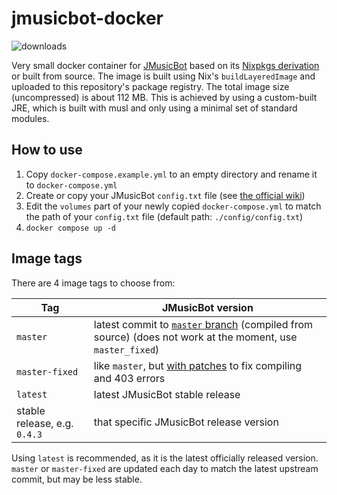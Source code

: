 # jmusicbot-docker

![downloads](https://img.shields.io/badge/dynamic/xml?url=https%3A%2F%2Fipitio.github.io%2Fbackage%2F13621%2Fjmusicbot-docker%2Fjmusicbot-docker.xml&query=%2Fbkg%2Fsize&logo=github&label=size&link=https%3A%2F%2Fgithub.com%2F13621%2Fjmusicbot-docker)

Very small docker container for [JMusicBot](https://github.com/jagrosh/MusicBot) based on its [Nixpkgs derivation](https://github.com/NixOS/nixpkgs/blob/nixos-unstable/pkgs/applications/audio/jmusicbot/default.nix#L25) or built from source. The image is built using Nix's `buildLayeredImage` and uploaded to this repository's package registry.
The total image size (uncompressed) is about 112 MB. This is achieved by using a custom-built JRE, which is built with musl and only using a minimal set of standard modules.

## How to use
1. Copy `docker-compose.example.yml` to an empty directory and rename it to `docker-compose.yml`
2. Create or copy your JMusicBot `config.txt` file (see [the official wiki](https://jmusicbot.com/setup/#3-configure-the-bot))
3. Edit the `volumes` part of your newly copied `docker-compose.yml` to match the path of your `config.txt` file (default path: `./config/config.txt`)
4. `docker compose up -d`

## Image tags
There are 4 image tags to choose from:

| Tag | JMusicBot version |
| ----- | ------ |
| `master` | latest commit to [`master` branch](https://github.com/jagrosh/MusicBot/tree/master) (compiled from source) (does not work at the moment, use `master_fixed`) |
| `master-fixed` | like `master`, but [with patches](https://github.com/13621/jmusicbot-docker/blob/main/e1afa185cc5d1ab84f815a4244257a3eea5e1fa2.patch) to fix compiling and 403 errors |
| `latest` | latest JMusicBot stable release |
| stable release, e.g. `0.4.3` | that specific JMusicBot release version |

Using `latest` is recommended, as it is the latest officially released version. `master` or `master-fixed` are updated each day to match the latest upstream commit, but may be less stable.
